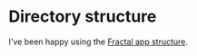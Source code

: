 # Directory structure

I've been happy using the [Fractal app structure](https://hackernoon.com/fractal-a-react-app-structure-for-infinite-scale-4dab943092af).
